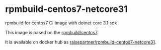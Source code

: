 # rpmbuild-centos7-netcore31
rpmbuild for centos7 CI image with dotnet core 3.1 sdk


This image is based on the [rpmbuild/centos7](https://hub.docker.com/r/rpmbuild/centos7).

It is available on docker hub as [raisepartner/rpmbuild-centos7-netcore31](https://hub.docker.com/repository/docker/raisepartner/rpmbuild-centos7-netcore31).

